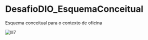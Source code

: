 # DesafioDIO_EsquemaConceitual
Esquema conceitual para o contexto de oficina

![lll7](https://github.com/user-attachments/assets/ec69841a-892b-4a41-aca9-76d140bb445b)
